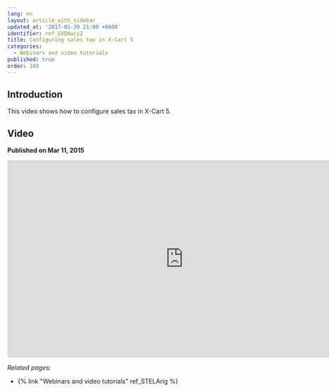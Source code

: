 ```yaml
---
lang: en
layout: article_with_sidebar
updated_at: '2017-01-30 21:08 +0400'
identifier: ref_GVD0wcyZ
title: Configuring sales tax in X-Cart 5
categories:
  - Webinars and video tutorials
published: true
order: 100
---
```



## Introduction

This video shows how to configure sales tax in X-Cart 5.

## Video
**Published on Mar 11, 2015**
<iframe class="youtube-player" type="text/html" style="width: 800px; height: 450px" src="https://www.youtube.com/embed/neu9h6xjJe0" frameborder="0"></iframe>


_Related pages:_

*   {% link "Webinars and video tutorials" ref_STELArig %}
